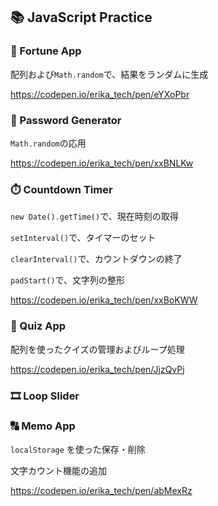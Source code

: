 ## 📚 JavaScript Practice

### 🔮 Fortune App
配列および`Math.random`で、結果をランダムに生成

https://codepen.io/erika_tech/pen/eYXoPbr


### 🔧 Password Generator
`Math.random`の応用

https://codepen.io/erika_tech/pen/xxBNLKw


### ⏱️ Countdown Timer
`new Date().getTime()`で、現在時刻の取得

`setInterval()`で、タイマーのセット

`clearInterval()`で、カウントダウンの終了

`padStart()`で、文字列の整形

https://codepen.io/erika_tech/pen/xxBoKWW

### 🧐 Quiz App
配列を使ったクイズの管理およびループ処理

https://codepen.io/erika_tech/pen/JjzQvPj

### 🎞️ Loop Slider

### 🔠 Memo App
`localStorage` を使った保存・削除

文字カウント機能の追加

https://codepen.io/erika_tech/pen/abMexRz
